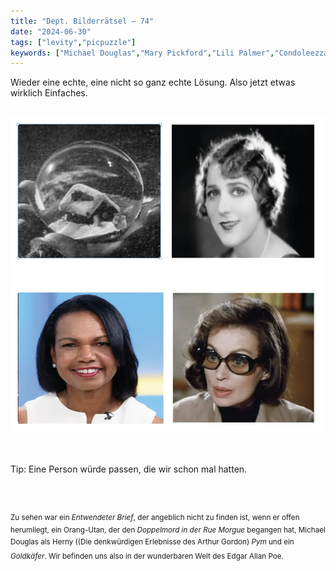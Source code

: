 ```yaml
---
title: "Dept. Bilderrätsel – 74"
date: "2024-06-30"
tags: ["levity","picpuzzle"]
keywords: ["Michael Douglas","Mary Pickford","Lili Palmer","Condoleezza Rice","Citizen Kane","Orson Welles","Edgar Allan Poe"]
---
```

Wieder eine echte, eine nicht so ganz echte Lösung. Also jetzt etwas wirklich Einfaches.


<br/>

<img  src="/assets/img/picpuzzle74.webp" alt="Bilderrätsel74">

<br/>
<br/>
<br/>

Tip: Eine Person würde passen, die wir schon mal hatten.

<br/>
<br/>

<sup>Zu sehen war ein <i>Entwendeter Brief</i>, der angeblich nicht zu finden ist, wenn er offen herumliegt, ein Orang-Utan, der den <i>Doppelmord in der Rue Morgue </i> begangen hat, Michael Douglas als Herny ((Die denkwürdigen Erlebnisse des Arthur Gordon) <i>Pym</i> und ein <i>Goldkäfer</i>. Wir befinden uns also in der wunderbaren Welt des Edgar Allan Poe.
<sup>